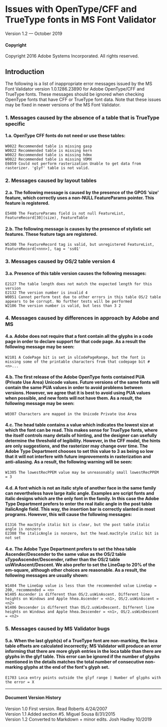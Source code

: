 # Issues with OpenType/CFF and TrueType fonts in MS Font Validator

Version 1.2 — October 2019

#### Copyright
Copyright 2016 Adobe Systems Incorporated. All rights reserved.

## Introduction
The following is a list of inappropriate error messages issued by the MS Font Validator version 1.0.1286.23890 for Adobe OpenType/CFF and TrueType fonts. These messages should be ignored when checking OpenType fonts that have CFF or TrueType font data. Note that these issues may be fixed in newer versions of the MS Font Validator.

### 1. Messages caused by the absence of a table that is TrueType specific
#### 1.a. OpenType CFF fonts do not need or use these tables:
	W0022 Recommended table is missing gasp
	W0022 Recommended table is missing kern
	W0022 Recommended table is missing hdmx
	W0022 Recommended table is missing VDMX
	E6059 Could not perform rasterization Unable to get data from rasterizer. 'glyf' table is not valid.

### 2. Messages caused by layout tables
#### 2.a. The following message is caused by the presence of the GPOS ‘size’ feature, which correctly uses a non-NULL FeatureParams pointer. This feature is registered.
	E5400 The FeatureParams field is not null FeatureList, FeatureRecord[30](size), FeatureTable

#### 2.b. The following message is causes by the presence of stylistic set features. These feature tags are registered.
	W5300 The FeatureRecord tag is valid, but unregistered FeatureList, FeatureRecord[<nnn>], tag = 'ss01'

### 3. Messages caused by OS/2 table version 4
#### 3.a. Presence of this table version causes the following messages:
	E2127 The table length does not match the expected length for this version
	E2132 The version number is invalid 4
	W0051 Cannot perform test due to other errors in this table OS/2 table appears to be corrupt. No further tests will be performed
	W2106 The version number is valid, but less than 3 2

### 4. Messages caused by differences in approach by Adobe and MS
#### 4.a. Adobe does not require that a font contain all the glyphs in a code page in order to declare support for that code page. As a result the following message may be seen:
	W2101 A CodePage bit is set in ulCodePageRange, but the font is missing some of the printable characters from that codepage bit #<n>...

#### 4.b. The first release of the Adobe OpenType fonts contained PUA (Private Use Area) Unicode values. Future versions of the same fonts will contain the same PUA values in order to avoid problems between versions. However, we agree that it is best to avoid using PUA values when possible, and new fonts will not have them. As a result, the following message may be seen:
	W0307 Characters are mapped in the Unicode Private Use Area

#### 4.c. The head table contains a value which indicates the lowest size at which the font can be read. This makes sense for TrueType fonts, where the itself controls many details of hinting, and the designer can usefully determine the threshold of legibility. However, in the CFF model, the hints are only suggestions, and the rasterizer may change over time. The Adobe Type Department chooses to set this value to 3 as being so low that it will not interfere with future improvements in rasterization and anti-aliasing. As a result, the following warning will be seen:
	W1305 The lowestRecPPEM value may be unreasonably small lowestRecPPEM = 3

#### 4.d. A font which is not an italic style of another face in the same family can nevertheless have large italic angle. Examples are script fonts and italic designs which are the only font in the family. In this case the Adobe Type Department prefers to enter the real italic angle in the post table italicAngle field. This way, the insertion bar is correctly slanted in most programs. However, this will cause the following messages:
	E1316 The macStyle italic bit is clear, but the post table italic angle is nonzero
	E2308 The italicAngle is nonzero, but the head.macStyle italic bit is not set

#### 4.e. The Adobe Type Department prefers to set the hhea table Ascender/Descender to the same value as the OS/2 table sTypoAscender/Descender, rather than the OS/2 table usWinAscent/Descent. We also prefer to set the LineGap to 20% of the em-square, although other choices are reasonable. As a result, the following messages are usually shown:
	W1404 The LineGap value is less than the recommended value LineGap = 200, recommended = <n>
	W1405 Ascender is different than OS/2.usWinAscent. Different line heights on Windows and Apple hhea.Ascender = <n1>, OS/2.usWinAscent = <n2>
	W1406 Descender is different than OS/2.usWinDescent. Different line heights on Windows and Apple hhea.Descender = <n1>, OS/2.usWinDescent = <n2>

### 5. Messages caused by MS Validator bugs
#### 5.a. When the last glyph(s) of a TrueType font are non-marking, the loca table offsets are calculated incorrectly; MS Validator will produce an error informing that there are more glyph entries in the loca table than there are glyphs in the glyf table. This error can be ignored if the number of glyphs mentioned in the details matches the total number of consecutive non-marking glyphs at the end of the font's glyph set.
	E1703 Loca entry points outside the glyf range | Number of glyphs with the error = X

---

#### Document Version History

Version 1.0 First version. Read Roberts 4/24/2007  
Version 1.1 Added section #5. Miguel Sousa 8/31/2015  
Version 1.2 Converted to Markdown + minor edits. Josh Hadley 10/2019  
